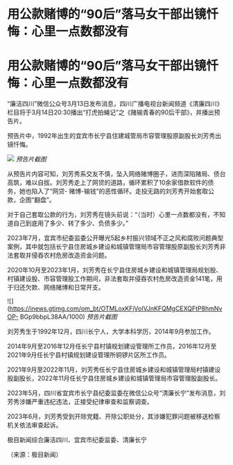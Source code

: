 # 用公款赌博的“90后”落马女干部出镜忏悔：心里一点数都没有

# 用公款赌博的“90后”落马女干部出镜忏悔：心里一点数都没有

“廉洁四川”微信公众号3月13日发布消息，四川广播电视台新闻频道《清廉四川》栏目将于3月14日20:30播出“打虎拍蝇记”之《赌输青春的90后干部》，并播出预告片。

预告片中，1992年出生的宜宾市长宁县住建城管局市容管理股原副股长刘芳秀出镜忏悔。

![](https://inews.gtimg.com/om_bt/Or0w1ehui3yC5mFIosXm3fS04OIWZc2B9fkhrMJdcBXqwAA/1000)
_预告片截图_

从预告片内容可知，刘芳秀系交友不慎，坠入网络赌博圈子，进而深陷赌局、债台高筑，难以自拔。刘芳秀走上了网贷的道路，循环累积了10余家借款软件的债务，她也陷入了“网贷-
赌博-输钱”的恶性循环。走投无路的刘芳秀开始套取公款，企图“翻盘”。

对于自己套取公款的行为，刘芳秀在镜头前说：“（当时）心里一点数都没有，不知道自己到底用了多少、转了多少、负债多少。”

2023年7月，宜宾市纪委监委公开曝光5起乡村振兴领域不正之风和腐败问题典型案例，其中就包括长宁县住房城乡建设和城镇管理局市容管理股原副股长刘芳秀非法套取并侵吞农村危房改造资金问题。

2020年10月至2023年1月，刘芳秀在长宁县住房城乡建设和城镇管理局规划股、村镇建设股、市容管理股工作期间，非法套取并侵吞农村危房改造资金141笔，用于归还欠款、网络赌博和日常开支。

![](https://inews.gtimg.com/om_bt/OTMLoxKFjVoIVJnKFQMgCEXQFtP8hmNvOP-
BGp9bbpL38AA/1000) _预告片截图_

刘芳秀生于1992年12月，四川长宁人，大学本科学历，2014年9月参加工作。

2014年9月至2016年12月任长宁县村镇规划建设管理所工作员，2016年12月至2021年9月任长宁县村镇规划建设管理所铜锣片区所工作员。

2021年9月至2022年11月，刘芳秀任长宁县住房城乡建设和城镇管理局村镇建设股副股长，2022年11月任长宁县住房城乡建设和城镇管理局市容管理股副股长。

2023年5月，四川省宜宾市长宁县纪委监委在微信公众号“清廉长宁”发布消息，刘芳秀涉嫌严重违纪违法，正接受纪律审查和监察调查。

2023年6月，刘芳秀受到开除党籍、开除公职处分，其涉嫌犯罪问题被移送检察机关依法审查起诉。

极目新闻综合廉洁四川、宜宾市纪委监委、清廉长宁

（来源：极目新闻）

